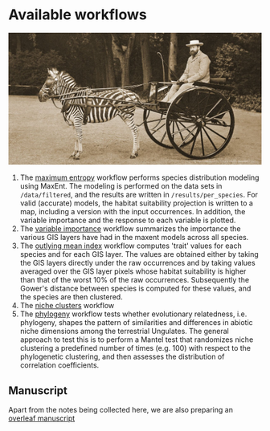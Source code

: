 Available workflows
===================

![](images/Dy4DWFnWkAAx-Qg.jpeg)

1. The [maximum entropy](1_maxent.rmd) workflow performs species distribution 
   modeling using MaxEnt. The modeling is performed on the data sets in 
   `/data/filtered`, and the results are written in `/results/per_species`. For 
   valid (accurate) models, the habitat suitability projection is written to a 
   map, including a version with the input occurrences. In addition, the variable 
   importance and the response to each variable is plotted.
2. The [variable importance](2_variable_importance.rmd) workflow summarizes the
   importance the various GIS layers have had in the maxent models across all 
   species.
3. The [outlying mean index](3_omi.rmd) workflow computes 'trait' values for each
   species and for each GIS layer. The values are obtained either by taking the
   GIS layers directly under the raw occurrences and by taking values averaged
   over the GIS layer pixels whose habitat suitability is higher than that of
   the worst 10% of the raw occurrences. Subsequently the Gower's distance 
   between species is computed for these values, and the species are then 
   clustered.
3. The [niche clusters](3_niche_clusters.rmd) workflow
2. The [phylogeny](2_phylogeny.rmd) workflow tests whether evolutionary 
   relatedness, i.e. phylogeny, shapes the pattern of similarities and 
   differences in abiotic niche dimensions among the terrestrial Ungulates. The 
   general approach to test this is to perform a Mantel test that randomizes
   niche clustering a predefined number of times (e.g. 100) with respect to the
   phylogenetic clustering, and then assesses the distribution of correlation
   coefficients.

Manuscript
----------

Apart from the notes being collected here, we are also preparing an 
[overleaf manuscript](https://www.overleaf.com/project/5c7cfef8ac6a080f4fd4476a)
